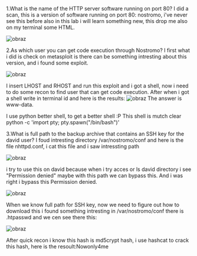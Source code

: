 1.What is the name of the HTTP server software running on port 80?
I did a scan, this is a version of software running on port 80: nostromo, i've never see this before also in this lab i will learn something new, this drop me also on my terminal some HTML.

![obraz](https://github.com/Anogota/Traverxec/assets/143951834/ee54967a-c58d-40e8-9b08-f027872b51c0)

2.As which user you can get code execution through Nostromo?
I first what i did is check on metasploit is there can be something intresting about this version, and i found some exploit.

![obraz](https://github.com/Anogota/Traverxec/assets/143951834/db3f89d3-31b7-46ba-a6c7-62fd1ff95860)

I insert LHOST and RHOST and run this exploit and i got a shell, now i need to do some recon to find user that can get code execution. After when i got a shell write in terminal id and here is the results:
![obraz](https://github.com/Anogota/Traverxec/assets/143951834/45b8473b-7796-4f16-b939-63d6ac612b07)
The answer is www-data.

I use python better shell, to get a better shell :P This shell is mutch clear
python -c 'import pty; pty.spawn("/bin/bash")'

3.What is full path to the backup archive that contains an SSH key for the david user?
I foud intresting directory /var/nostromo/conf and here is the file nhttpd.conf, i cat this file and i saw intressting path 

![obraz](https://github.com/Anogota/Traverxec/assets/143951834/f8313a2a-9096-4776-80f7-c8a577c3f59c)

i try to use this on david because when i try acces or ls david directory i see "Permission denied" maybe with this path we can bypass this. And i was right i bypass this Permission denied.

![obraz](https://github.com/Anogota/Traverxec/assets/143951834/5bc89aa7-bc0c-404d-891d-05ec52cdf840)

When we know full path for SSH key, now we need to figure out how to download this i found something intresting in /var/nostromo/conf there is .htpasswd and we cen see there this:

![obraz](https://github.com/Anogota/Traverxec/assets/143951834/ed0c8af2-b734-439d-b714-00c9466464fe)

After quick recon i know this hash is md5crypt hash, i use hashcat to crack this hash, here is the resoult:Nowonly4me
